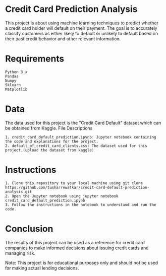 # Credit Card Prediction Analysis

This project is about using machine learning techniques to predict whether a credit card holder will default on their payment. The goal is to accurately classify customers as either likely to default or unlikely to default based on their past credit behavior and other relevant information.

# Requirements

    Python 3.x
    Pandas
    Numpy
    Sklearn
    Matplotlib

# Data

The data used for this project is the "Credit Card Default" dataset which can be obtained from Kaggle.
File Descriptions

    1. credit_card_default_prediction.ipynb: Jupyter notebook containing the code and explanations for the project.
    2. default_of_credit_card_clients.csv: The dataset used for this project.(upload the dataset from kaggle)

# Instructions

    1. Clone this repository to your local machine using git clone https://github.com/tusharrewatkar/credit-card-default-prediction-analysis.git
    2. Open the Jupyter notebook using jupyter notebook credit_card_default_prediction.ipynb
    3. Follow the instructions in the notebook to understand and run the code.

# Conclusion

The results of this project can be used as a reference for credit card companies to make informed decisions about issuing credit cards and managing risk.

Note: This project is for educational purposes only and should not be used for making actual lending decisions.
